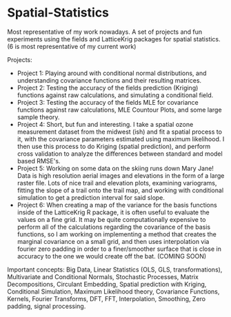# Spatial-Statistics
Most representative of my work nowadays. A set of projects and fun experiments using the fields and LatticeKrig packages for spatial statistics. (6 is most representative of my current work)

Projects: 

* Project 1: Playing around with conditional normal distributions, and understanding covariance functions and their resulting matrices. 
* Project 2: Testing the accuracy of the fields prediction (Kriging) functions against raw calculations, and simulating a conditional field. 
* Project 3: Testing the accuracy of the fields MLE for covariance functions against raw calculations, MLE Countour Plots, and some large sample theory. 
* Project 4: Short, but fun and interesting. I take a spatial ozone measurement dataset from the midwest (ish) and fit a spatial process to it, with the covariance parameters estimated using maximum likelihood. I then use this process to do Kriging (spatial prediction), and perform cross validation to analyze the differences between standard and model based RMSE's.
* Project 5: Working on some data on the skiing runs down Mary Jane! Data is high resolution aerial images and elevations in the form of a large raster file. Lots of nice trail and elevation plots, examining variograms, fitting the slope of a trail onto the trail map, and working with conditional simulation to get a prediction interval for said slope. 
* Project 6: When creating a map of the variance for the basis functions inside of the LatticeKrig R package, it is often useful to evaluate the values on a fine grid. It may be quite computationally expensive to perform all of the calculations regarding the covariance of the basis functions, so I am working on implementing a method that creates the marginal covariance on a small grid, and then uses interpolation via fourier zero padding in order to a finer/smoother surface that is close in accuracy to the one we would create off the bat. (COMING SOON)


Important concepts: Big Data, Linear Statistics (OLS, GLS, transformations), Multivariate and Conditional Normals, Stochastic Processes, Matrix Decompositions, Circulant Embedding, Spatial prediction with Kriging, Conditional Simulation, Maximum Likelihood theory, Covariance Functions, Kernels, Fourier Transforms, DFT, FFT, Interpolation, Smoothing, Zero padding, signal processing.  
